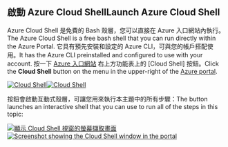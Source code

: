 ## <a name="launch-azure-cloud-shell"></a><span data-ttu-id="6c9d3-101">啟動 Azure Cloud Shell</span><span class="sxs-lookup"><span data-stu-id="6c9d3-101">Launch Azure Cloud Shell</span></span>

<span data-ttu-id="6c9d3-102">Azure Cloud Shell 是免費的 Bash 殼層，您可以直接在 Azure 入口網站內執行。</span><span class="sxs-lookup"><span data-stu-id="6c9d3-102">The Azure Cloud Shell is a free bash shell that you can run directly within the Azure Portal.</span></span> <span data-ttu-id="6c9d3-103">它具有預先安裝和設定的 Azure CLI，可與您的帳戶搭配使用。</span><span class="sxs-lookup"><span data-stu-id="6c9d3-103">It has the Azure CLI preinstalled and configured to use with your account.</span></span> <span data-ttu-id="6c9d3-104">按一下 [Azure 入口網站](https://portal.azure.com) 右上方功能表上的 [Cloud Shell] 按鈕。</span><span class="sxs-lookup"><span data-stu-id="6c9d3-104">Click the **Cloud Shell** button on the menu in the upper-right of the [Azure portal](https://portal.azure.com).</span></span>

<span data-ttu-id="6c9d3-105">[![Cloud Shell](../media/cloud-shell-try-it/cloud-shell-menu.png)](https://portal.azure.com)</span><span class="sxs-lookup"><span data-stu-id="6c9d3-105">[![Cloud Shell](../media/cloud-shell-try-it/cloud-shell-menu.png)](https://portal.azure.com)</span></span>

<span data-ttu-id="6c9d3-106">按鈕會啟動互動式殼層，可讓您用來執行本主題中的所有步驟：</span><span class="sxs-lookup"><span data-stu-id="6c9d3-106">The button launches an interactive shell that you can use to run all of the steps in this topic:</span></span>

<span data-ttu-id="6c9d3-107">[![顯示 Cloud Shell 視窗的螢幕擷取畫面](../media/cloud-shell-try-it/cloud-shell-safari.png)](https://portal.azure.com)</span><span class="sxs-lookup"><span data-stu-id="6c9d3-107">[![Screenshot showing the Cloud Shell window in the portal](../media/cloud-shell-try-it/cloud-shell-safari.png)](https://portal.azure.com)</span></span>